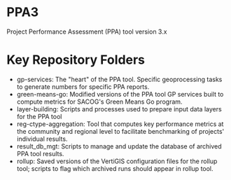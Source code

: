 # PPA3
Project Performance Assessment (PPA) tool version 3.x

# Key Repository Folders
* gp-services: The "heart" of the PPA tool. Specific geoprocessing tasks to generate numbers for specific PPA reports.
* green-means-go: Modified versions of the PPA tool GP services built to compute metrics for SACOG's Green Means Go program.
* layer-building: Scripts and processes used to prepare input data layers for the PPA tool
* reg-ctype-aggregation: Tool that computes key performance metrics at the community and regional level to facilitate benchmarking of projects' individual results.
* result_db_mgt: Scripts to manage and update the database of archived PPA tool results.
* rollup: Saved versions of the VertiGIS configuration files for the rollup tool; scripts to flag which archived runs should appear in rollup tool.
